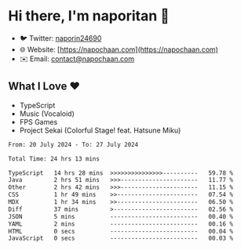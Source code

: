 # Hi there, I'm naporitan 👋

- 🐦 Twitter: [naporin24690](https://twitter.com/naporin24690)
- 🌐 Website: [https://napochaan.com](https://napochaan.com)
- ✉️ Email: [contact@napochaan.com](mailto:contact@napochaan.com)

## What I Love ❤️
- TypeScript
- Music (Vocaloid)
- FPS Games
- Project Sekai (Colorful Stage! feat. Hatsune Miku)

<!--START_SECTION:waka-->

```txt
From: 20 July 2024 - To: 27 July 2024

Total Time: 24 hrs 13 mins

TypeScript   14 hrs 28 mins  >>>>>>>>>>>>>>>----------   59.78 %
Java         2 hrs 51 mins   >>>----------------------   11.77 %
Other        2 hrs 42 mins   >>>----------------------   11.15 %
CSS          1 hr 49 mins    >>-----------------------   07.54 %
MDX          1 hr 34 mins    >>-----------------------   06.50 %
Diff         37 mins         >------------------------   02.56 %
JSON         5 mins          -------------------------   00.40 %
YAML         2 mins          -------------------------   00.16 %
HTML         0 secs          -------------------------   00.04 %
JavaScript   0 secs          -------------------------   00.03 %
```

<!--END_SECTION:waka-->

